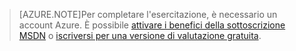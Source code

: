 
> [AZURE.NOTE]Per completare l'esercitazione, è necessario un account Azure. È possibile <a href="/pricing/member-offers/msdn-benefits-details/" target="_blank">attivare i benefici della sottoscrizione MSDN</a> o <a href="/pricing/free-trial/" target="_blank">iscriversi per una versione di valutazione gratuita</a>.

<!---HONumber=58_postMigration-->